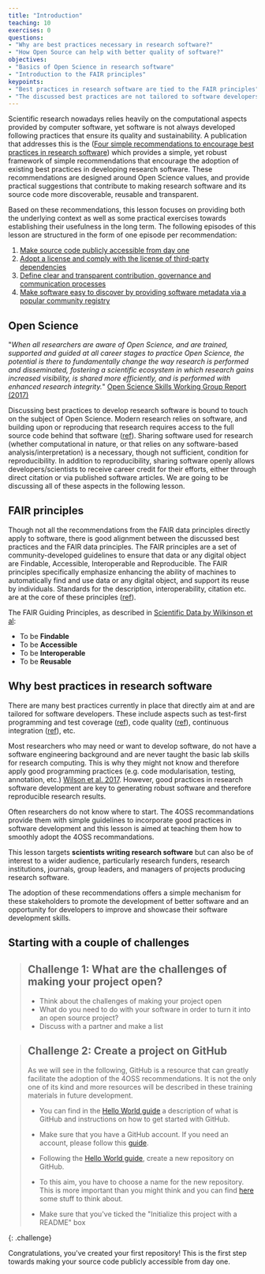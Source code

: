 ```yaml
---
title: "Introduction"
teaching: 10
exercises: 0
questions:
- "Why are best practices necessary in research software?"
- "How Open Source can help with better quality of software?"
objectives:
- "Basics of Open Science in research software"
- "Introduction to the FAIR principles"
keypoints:
- "Best practices in research software are tied to the FAIR principles"
- "The discussed best practices are not tailored to software developers, but rather to a wider audience"
---
```


Scientific research nowadays relies heavily on the computational aspects provided by computer software, yet software is not always developed following practices that ensure its quality and sustainability. A publication that addresses this is the ([Four simple recommendations to encourage best practices in research software](https://f1000research.com/articles/6-876/v1)) which provides a simple, yet robust framework of simple recommendations that encourage the adoption of existing best practices in developing research software. These recommendations are designed around Open Science values, and provide practical suggestions that contribute to making research software and its source code more discoverable, reusable and transparent.

Based on these recommendations, this lesson focuses on providing both the underlying context as well as some practical exercises towards establishing their usefulness in the long term. The following episodes of this lesson are structured in the form of one episode per recommendation:

1. [Make source code publicly accessible from day one](../02-make-it-public/)
2. [Adopt a license and comply with the license of third-party dependencies](../03-use-license/)
3. [Define clear and transparent contribution, governance and communication processes](../04-contributions/)
4. [Make software easy to discover by providing software metadata via a popular community registry](../05-use-registry/)

## Open Science

"_When all researchers are aware of Open Science, and are trained, supported and guided at all career stages to practice Open Science, the potential is there to fundamentally change the way research is performed and disseminated, fostering a scientific ecosystem in which research gains increased visibility, is shared more efficiently, and is performed with enhanced research integrity._" [Open Science Skills Working Group Report (2017)](https://ec.europa.eu/research/openscience/pdf/os_skills_wgreport_final.pdf#view=fit&pagemode=none)

Discussing best practices to develop research software is bound to touch on the subject of Open Science. Modern research relies on software, and building upon or reproducing that research requires access to the full source code behind that software ([ref](https://open-science-training-handbook.gitbook.io)). Sharing software used for research (whether computational in nature, or that relies on any software-based analysis/interpretation) is a necessary, though not sufficient, condition for reproducibility. In addition to reproducibility, sharing software openly allows developers/scientists to receive career credit for their efforts, either through direct citation or via published software articles. We are going to be discussing all of these aspects in the following lesson.

## FAIR principles

Though not all the recommendations from the FAIR data principles directly apply to software, there is good alignment between the discussed best practices and the FAIR data principles. The FAIR principles are a set of community-developed guidelines to ensure that data or any digital object are Findable, Accessible, Interoperable and Reproducible. The FAIR principles specifically emphasize enhancing the ability of machines to automatically find and use data or any digital object, and support its reuse by individuals. Standards for the description, interoperability, citation etc. are at the core of these principles ([ref](https://www.incf.org/activities/standards-and-best-practices/what-is-fair)).

The FAIR Guiding Principles, as described in [Scientific Data by Wilkinson et al](https://www.nature.com/articles/sdata201618):
- To be **Findable**
- To be **Accessible**
- To be **Interoperable**
- To be **Reusable**

## Why best practices in research software

There are many best practices currently in place that directly aim at and are tailored for software developers. These include aspects such as test-first programming and test coverage ([ref](https://github.com/r-lib/covr)), code quality ([ref](https://qaas.cyclopt.com/)), continuous integration ([ref](https://travis-ci.org)), etc. 

Most researchers who may need or want to develop software, do not have a software engineering background and are never taught the basic lab skills for research computing. This is why they might not know and therefore apply good programming practices (e.g. code modularisation, testing, annotation, etc.) [Wilson et al. 2017](https://journals.plos.org/ploscompbiol/article?id=10.1371/journal.pcbi.1005510). 
However, good practices in research software development are key to generating robust software and therefore reproducible research results. 

Often researchers do not know where to start. The 4OSS recommandations provide them with simple guidelines to incorporate good practices in software development and this lesson is aimed at teaching them how to smoothly adopt the 4OSS recommandations.

This lesson targets **scientists writing research software** but can also be of interest to a wider audience, particularly research funders, research institutions, journals, group leaders, and managers of projects producing research software. <br>

The adoption of these recommendations offers a simple mechanism for these stakeholders to promote the development of better software and an opportunity for developers to improve and showcase their software development skills.

## Starting with a couple of challenges

> ## Challenge 1: What are the challenges of making your project open?
> - Think about the challenges of making your project open
> - What do you need to do with your software in order to turn it into an open source project?
> - Discuss with a partner and make a list


> ## Challenge 2: Create a project on GitHub
> As we will see in the following, GitHub is a resource that can greatly facilitate the adoption of the 4OSS recommendations. It is not the only one of its kind and more resources will be described in these training materials in future development. 
> - You can find in the [Hello World guide](https://guides.github.com/activities/hello-world/) a description of what is GitHub and instructions on how to get started with GitHub. 
>  
> - Make sure that you have a GitHub account. If you need an account, please follow this [guide](https://services.github.com/on-demand/intro-to-github/create-github-account).
> - Following the [Hello World guide](https://guides.github.com/activities/hello-world/), create a new repository on GitHub.
> - To this aim, you have to choose a name for the new repository. This is more important than you might think and you can find [here](https://opensource.guide/starting-a-project/#naming-and-branding-your-project) some stuff to think about.
> - Make sure that you've ticked the "Initialize this project with a README" box
>
{: .challenge}

Congratulations, you've created your first repository! This is the first step towards making your source code publicly accessible from day one.
